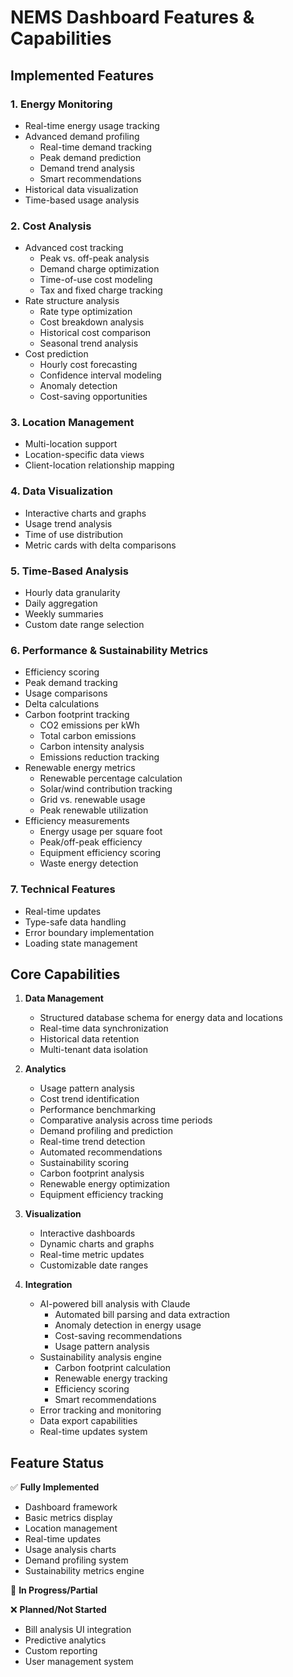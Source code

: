 # NEMS Dashboard Features & Capabilities

## Implemented Features

### 1. Energy Monitoring
- Real-time energy usage tracking
- Advanced demand profiling
  * Real-time demand tracking
  * Peak demand prediction
  * Demand trend analysis
  * Smart recommendations
- Historical data visualization
- Time-based usage analysis

### 2. Cost Analysis
- Advanced cost tracking
  * Peak vs. off-peak analysis
  * Demand charge optimization
  * Time-of-use cost modeling
  * Tax and fixed charge tracking
- Rate structure analysis
  * Rate type optimization
  * Cost breakdown analysis
  * Historical cost comparison
  * Seasonal trend analysis
- Cost prediction
  * Hourly cost forecasting
  * Confidence interval modeling
  * Anomaly detection
  * Cost-saving opportunities

### 3. Location Management
- Multi-location support
- Location-specific data views
- Client-location relationship mapping

### 4. Data Visualization
- Interactive charts and graphs
- Usage trend analysis
- Time of use distribution
- Metric cards with delta comparisons

### 5. Time-Based Analysis
- Hourly data granularity
- Daily aggregation
- Weekly summaries
- Custom date range selection

### 6. Performance & Sustainability Metrics
- Efficiency scoring
- Peak demand tracking
- Usage comparisons
- Delta calculations
- Carbon footprint tracking
  * CO2 emissions per kWh
  * Total carbon emissions
  * Carbon intensity analysis
  * Emissions reduction tracking
- Renewable energy metrics
  * Renewable percentage calculation
  * Solar/wind contribution tracking
  * Grid vs. renewable usage
  * Peak renewable utilization
- Efficiency measurements
  * Energy usage per square foot
  * Peak/off-peak efficiency
  * Equipment efficiency scoring
  * Waste energy detection

### 7. Technical Features
- Real-time updates
- Type-safe data handling
- Error boundary implementation
- Loading state management

## Core Capabilities

1. **Data Management**
   - Structured database schema for energy data and locations
   - Real-time data synchronization
   - Historical data retention
   - Multi-tenant data isolation

2. **Analytics**
   - Usage pattern analysis
   - Cost trend identification
   - Performance benchmarking
   - Comparative analysis across time periods
   - Demand profiling and prediction
   - Real-time trend detection
   - Automated recommendations
   - Sustainability scoring
   - Carbon footprint analysis
   - Renewable energy optimization
   - Equipment efficiency tracking

3. **Visualization**
   - Interactive dashboards
   - Dynamic charts and graphs
   - Real-time metric updates
   - Customizable date ranges

4. **Integration**
   - AI-powered bill analysis with Claude
     * Automated bill parsing and data extraction
     * Anomaly detection in energy usage
     * Cost-saving recommendations
     * Usage pattern analysis
   - Sustainability analysis engine
     * Carbon footprint calculation
     * Renewable energy tracking
     * Efficiency scoring
     * Smart recommendations
   - Error tracking and monitoring
   - Data export capabilities
   - Real-time updates system

## Feature Status

✅ **Fully Implemented**
- Dashboard framework
- Basic metrics display
- Location management
- Real-time updates
- Usage analysis charts
- Demand profiling system
- Sustainability metrics engine

🚧 **In Progress/Partial**

❌ **Planned/Not Started**
- Bill analysis UI integration
- Predictive analytics
- Custom reporting
- User management system
